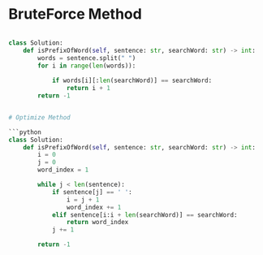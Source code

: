 # BruteForce Method

```python

class Solution:
    def isPrefixOfWord(self, sentence: str, searchWord: str) -> int:
        words = sentence.split(" ")  
        for i in range(len(words)):
            
            if words[i][:len(searchWord)] == searchWord:
                return i + 1  
        return -1  


# Optimize Method

```python
class Solution:
    def isPrefixOfWord(self, sentence: str, searchWord: str) -> int:
        i = 0  
        j = 0  
        word_index = 1 

        while j < len(sentence):
            if sentence[j] == ' ':
                i = j + 1
                word_index += 1
            elif sentence[i:i + len(searchWord)] == searchWord: 
                return word_index
            j += 1

        return -1  
